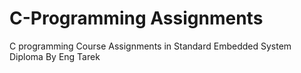 # C-Programming Assignments
C programming Course Assignments in Standard Embedded System Diploma By Eng Tarek
